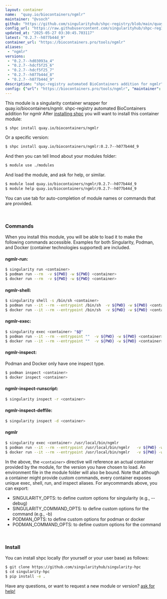 ```yaml
---
layout: container
name:  "quay.io/biocontainers/ngmlr"
maintainer: "@vsoch"
github: "https://github.com/singularityhub/shpc-registry/blob/main/quay.io/biocontainers/ngmlr/container.yaml"
config_url: "https://raw.githubusercontent.com/singularityhub/shpc-registry/main/quay.io/biocontainers/ngmlr/container.yaml"
updated_at: "2025-05-27 03:30:45.703117"
latest: "0.2.7--h077b44d_9"
container_url: "https://biocontainers.pro/tools/ngmlr"
aliases:
 - "ngmlr"
versions:
 - "0.2.7--hd03093a_4"
 - "0.2.7--hdcf5f25_6"
 - "0.2.7--hdcf5f25_7"
 - "0.2.7--h077b44d_8"
 - "0.2.7--h077b44d_9"
description: "shpc-registry automated BioContainers addition for ngmlr"
config: {"url": "https://biocontainers.pro/tools/ngmlr", "maintainer": "@vsoch", "description": "shpc-registry automated BioContainers addition for ngmlr", "latest": {"0.2.7--h077b44d_9": "sha256:67d21a2b355fe836e0d39a05901d9898cd355fdc9433bbeaf3aacd3deeb90b11"}, "tags": {"0.2.7--hd03093a_4": "sha256:2ddaed41716f36fa1aefeec4273ef37faaa6160242a21c0fa1df3497bc72c078", "0.2.7--hdcf5f25_6": "sha256:219b57f901904e3a719747b1c8c280e8142db25288285ba45f8ae67204225469", "0.2.7--hdcf5f25_7": "sha256:e1ed93dc57397451a100117b209b0df3d9f5335c7c8bf81cadcda38873bbe112", "0.2.7--h077b44d_8": "sha256:7e829ced4551d094118b64366a730f0f6116afb1550f976ebd65d9cc376c0974", "0.2.7--h077b44d_9": "sha256:67d21a2b355fe836e0d39a05901d9898cd355fdc9433bbeaf3aacd3deeb90b11"}, "docker": "quay.io/biocontainers/ngmlr", "aliases": {"ngmlr": "/usr/local/bin/ngmlr"}}
---
```


This module is a singularity container wrapper for quay.io/biocontainers/ngmlr.
shpc-registry automated BioContainers addition for ngmlr
After [installing shpc](#install) you will want to install this container module:


```bash
$ shpc install quay.io/biocontainers/ngmlr
```

Or a specific version:

```bash
$ shpc install quay.io/biocontainers/ngmlr:0.2.7--h077b44d_9
```

And then you can tell lmod about your modules folder:

```bash
$ module use ./modules
```

And load the module, and ask for help, or similar.

```bash
$ module load quay.io/biocontainers/ngmlr/0.2.7--h077b44d_9
$ module help quay.io/biocontainers/ngmlr/0.2.7--h077b44d_9
```

You can use tab for auto-completion of module names or commands that are provided.

<br>

### Commands

When you install this module, you will be able to load it to make the following commands accessible.
Examples for both Singularity, Podman, and Docker (container technologies supported) are included.

#### ngmlr-run:

```bash
$ singularity run <container>
$ podman run --rm  -v ${PWD} -w ${PWD} <container>
$ docker run --rm  -v ${PWD} -w ${PWD} <container>
```

#### ngmlr-shell:

```bash
$ singularity shell -s /bin/sh <container>
$ podman run --it --rm --entrypoint /bin/sh  -v ${PWD} -w ${PWD} <container>
$ docker run --it --rm --entrypoint /bin/sh  -v ${PWD} -w ${PWD} <container>
```

#### ngmlr-exec:

```bash
$ singularity exec <container> "$@"
$ podman run --it --rm --entrypoint ""  -v ${PWD} -w ${PWD} <container> "$@"
$ docker run --it --rm --entrypoint ""  -v ${PWD} -w ${PWD} <container> "$@"
```

#### ngmlr-inspect:

Podman and Docker only have one inspect type.

```bash
$ podman inspect <container>
$ docker inspect <container>
```

#### ngmlr-inspect-runscript:

```bash
$ singularity inspect -r <container>
```

#### ngmlr-inspect-deffile:

```bash
$ singularity inspect -d <container>
```


#### ngmlr

```bash
$ singularity exec <container> /usr/local/bin/ngmlr
$ podman run --it --rm --entrypoint /usr/local/bin/ngmlr   -v ${PWD} -w ${PWD} <container> -c " $@"
$ docker run --it --rm --entrypoint /usr/local/bin/ngmlr   -v ${PWD} -w ${PWD} <container> -c " $@"
```



In the above, the `<container>` directive will reference an actual container provided
by the module, for the version you have chosen to load. An environment file in the
module folder will also be bound. Note that although a container
might provide custom commands, every container exposes unique exec, shell, run, and
inspect aliases. For anycommands above, you can export:

 - SINGULARITY_OPTS: to define custom options for singularity (e.g., --debug)
 - SINGULARITY_COMMAND_OPTS: to define custom options for the command (e.g., -b)
 - PODMAN_OPTS: to define custom options for podman or docker
 - PODMAN_COMMAND_OPTS: to define custom options for the command

<br>

### Install

You can install shpc locally (for yourself or your user base) as follows:

```bash
$ git clone https://github.com/singularityhub/singularity-hpc
$ cd singularity-hpc
$ pip install -e .
```

Have any questions, or want to request a new module or version? [ask for help!](https://github.com/singularityhub/singularity-hpc/issues)